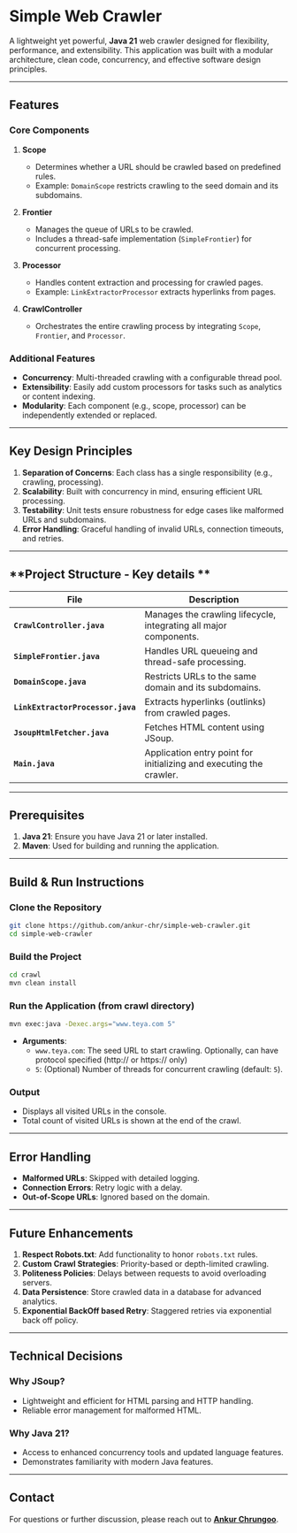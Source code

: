 
# Simple Web Crawler

A lightweight yet powerful, **Java 21** web crawler designed for flexibility, performance, and extensibility. This application was built with a modular architecture, clean code, concurrency, and effective software design principles.

---

## **Features**

### **Core Components**

1. **Scope**
   - Determines whether a URL should be crawled based on predefined rules.
   - Example: `DomainScope` restricts crawling to the seed domain and its subdomains.

2. **Frontier**
   - Manages the queue of URLs to be crawled.
   - Includes a thread-safe implementation (`SimpleFrontier`) for concurrent processing.

3. **Processor**
   - Handles content extraction and processing for crawled pages.
   - Example: `LinkExtractorProcessor` extracts hyperlinks from pages.

4. **CrawlController**
   - Orchestrates the entire crawling process by integrating `Scope`, `Frontier`, and `Processor`.

### **Additional Features**

- **Concurrency**: Multi-threaded crawling with a configurable thread pool.
- **Extensibility**: Easily add custom processors for tasks such as analytics or content indexing.
- **Modularity**: Each component (e.g., scope, processor) can be independently extended or replaced.

---

## **Key Design Principles**

1. **Separation of Concerns**: Each class has a single responsibility (e.g., crawling, processing).
2. **Scalability**: Built with concurrency in mind, ensuring efficient URL processing.
3. **Testability**: Unit tests ensure robustness for edge cases like malformed URLs and subdomains.
4. **Error Handling**: Graceful handling of invalid URLs, connection timeouts, and retries.

---

## **Project Structure - Key details **

| File                          | Description                                                                                  |
|-------------------------------|----------------------------------------------------------------------------------------------|
| **`CrawlController.java`**    | Manages the crawling lifecycle, integrating all major components.                            |
| **`SimpleFrontier.java`**     | Handles URL queueing and thread-safe processing.                                             |
| **`DomainScope.java`**        | Restricts URLs to the same domain and its subdomains.                                         |
| **`LinkExtractorProcessor.java`** | Extracts hyperlinks (outlinks) from crawled pages.                                         |
| **`JsoupHtmlFetcher.java`**   | Fetches HTML content using JSoup.                                                            |
| **`Main.java`**               | Application entry point for initializing and executing the crawler.                          |

---

## **Prerequisites**

1. **Java 21**: Ensure you have Java 21 or later installed.
2. **Maven**: Used for building and running the application.

---

## **Build & Run Instructions**

### **Clone the Repository**
```bash
git clone https://github.com/ankur-chr/simple-web-crawler.git
cd simple-web-crawler
```

### **Build the Project**
```bash
cd crawl
mvn clean install
```

### **Run the Application (from crawl directory)**
```bash
mvn exec:java -Dexec.args="www.teya.com 5"
```
- **Arguments**:
  - `www.teya.com`: The seed URL to start crawling. Optionally, can have protocol specified (http:// or https:// only)
  - `5`: (Optional) Number of threads for concurrent crawling (default: `5`).

### **Output**
- Displays all visited URLs in the console.
- Total count of visited URLs is shown at the end of the crawl.

---

## **Error Handling**

- **Malformed URLs**: Skipped with detailed logging.
- **Connection Errors**: Retry logic with a delay.
- **Out-of-Scope URLs**: Ignored based on the domain.

---

## **Future Enhancements**

1. **Respect Robots.txt**: Add functionality to honor `robots.txt` rules.
2. **Custom Crawl Strategies**: Priority-based or depth-limited crawling.
3. **Politeness Policies**: Delays between requests to avoid overloading servers.
4. **Data Persistence**: Store crawled data in a database for advanced analytics.
5. **Exponential BackOff based Retry**: Staggered retries via exponential back off policy.

---

## **Technical Decisions**

### **Why JSoup?**
- Lightweight and efficient for HTML parsing and HTTP handling.
- Reliable error management for malformed HTML.

### **Why Java 21?**
- Access to enhanced concurrency tools and updated language features.
- Demonstrates familiarity with modern Java features.

---

## **Contact**
For questions or further discussion, please reach out to **[Ankur Chrungoo](mailto:ankur.chrungoo@gmail.com)**.
